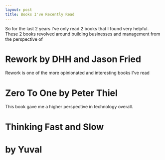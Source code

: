```yaml
---
layout: post
title: Books I've Recently Read
---
```


So for the last 2 years I've only read 2 books that I found very helpful. These 2 books revolved around building businesses and management from the perspective of

# Rework by DHH and Jason Fried

Rework is one of the more opinionated and interesting books I've read

# Zero To One by Peter Thiel

This book gave me a higher perspective in technology overall.

# Thinking Fast and Slow

# by Yuval

